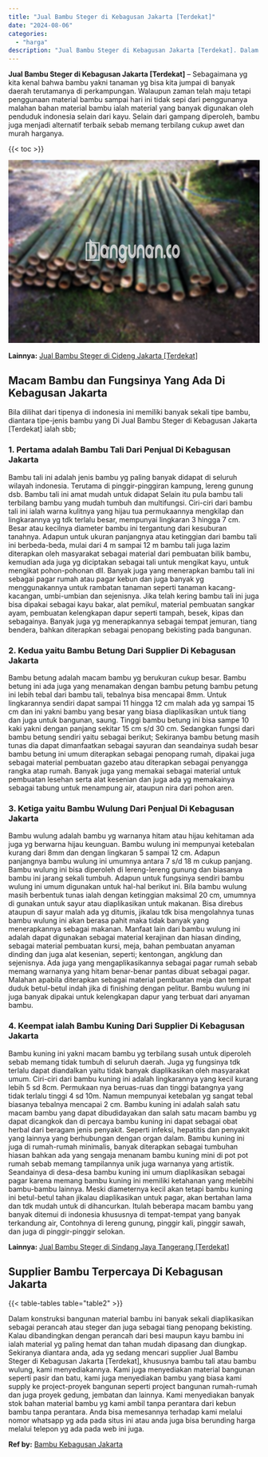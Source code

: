 ```yaml
---
title: "Jual Bambu Steger di Kebagusan Jakarta [Terdekat]"
date: "2024-08-06"
categories: 
  - "harga"
description: "Jual Bambu Steger di Kebagusan Jakarta [Terdekat]. Dalam konstruksi bangunan material bambu ini banyak sekali diaplikasikan sebagai perancah atau steger dan..."
---
```


**Jual Bambu Steger di Kebagusan Jakarta \[Terdekat\]** – Sebagaimana yg kita kenal bahwa bambu yakni tanaman yg bisa kita jumpai di banyak daerah terutamanya di perkampungan. Walaupun zaman telah maju tetapi penggunaan material bambu sampai hari ini tidak sepi dari penggunanya malahan bahan material bambu ialah material yang banyak digunakan oleh penduduk indonesia selain dari kayu. Selain dari gampang diperoleh, bambu juga menjadi alternatif terbaik sebab memang terbilang cukup awet dan murah harganya.

{{< toc >}}

![Jual Bambu Steger di Kebagusan Jakarta [Terdekat]](/images/jual-bambu-tali-29.png)

**Lainnya:** [Jual Bambu Steger di Cideng Jakarta \[Terdekat\]](https://bambu.bangunan.co/jual-bambu-steger-di-cideng-jakarta-terdekat/)

## Macam Bambu dan Fungsinya Yang Ada Di Kebagusan Jakarta

Bila dilihat dari tipenya di indonesia ini memiliki banyak sekali tipe bambu, diantara tipe-jenis bambu yang Di Jual Bambu Steger di Kebagusan Jakarta \[Terdekat\] ialah sbb;

### 1\. Pertama adalah Bambu Tali Dari Penjual Di Kebagusan Jakarta

Bambu tali ini adalah jenis bambu yg paling banyak didapat di seluruh wilayah indonesia. Terutama di pinggir-pinggiran kampung, lereng gunung dsb. Bambu tali ini amat mudah untuk didapat Selain itu pula bambu tali terbilang bambu yang mudah tumbuh dan multifungsi. Ciri-ciri dari bambu tali ini ialah warna kulitnya yang hijau tua permukaannya mengkilap dan lingkarannya yg tdk terlalu besar, mempunyai lingkaran 3 hingga 7 cm. Besar atau kecilnya diameter bambu ini tergantung dari kesuburan tanahnya. Adapun untuk ukuran panjangnya atau ketinggian dari bambu tali ini berbeda-beda, mulai dari 4 m sampai 12 m bambu tali juga lazim diterapkan oleh masyarakat sebagai material dari pembuatan bilik bambu, kemudian ada juga yg diciptakan sebagai tali untuk mengikat kayu, untuk mengikat pohon-pohonan dll. Banyak juga yang menerapkan bambu tali ini sebagai pagar rumah atau pagar kebun dan juga banyak yg menggunakannya untuk rambatan tanaman seperti tanaman kacang-kacangan, umbi-umbian dan sejenisnya. Jika telah kering bambu tali ini juga bisa dipakai sebagai kayu bakar, alat pemikul, material pembuatan sangkar ayam, pembuatan kelengkapan dapur seperti tampah, besek, kipas dan sebagainya. Banyak juga yg menerapkannya sebagai tempat jemuran, tiang bendera, bahkan diterapkan sebagai penopang bekisting pada bangunan.

### 2\. Kedua yaitu Bambu Betung Dari Supplier Di Kebagusan Jakarta

Bambu betung adalah macam bambu yg berukuran cukup besar. Bambu betung ini ada juga yang menamakan dengan bambu petung bambu petung ini lebih tebal dari bambu tali, tebalnya bisa mencapai 8mm. Untuk lingkarannya sendiri dapat sampai 11 hingga 12 cm malah ada yg sampai 15 cm dan ini yakni bambu yang besar yang biasa diaplikasikan untuk tiang dan juga untuk bangunan, saung. Tinggi bambu betung ini bisa sampe 10 kaki yakni dengan panjang sekitar 15 cm s/d 30 cm. Sedangkan fungsi dari bambu betung sendiri yaitu sebagai berikut; Sekiranya bambu betung masih tunas dia dapat dimanfaatkan sebagai sayuran dan seandainya sudah besar bambu betung ini umum diterapkan sebagai penopang rumah, dipakai juga sebagai material pembuatan gazebo atau diterapkan sebagai penyangga rangka atap rumah. Banyak juga yang memakai sebagai material untuk pembuatan lesehan serta alat kesenian dan juga ada yg memakainya sebagai tabung untuk menampung air, ataupun nira dari pohon aren.

### 3\. Ketiga yaitu Bambu Wulung Dari Penjual Di Kebagusan Jakarta

Bambu wulung adalah bambu yg warnanya hitam atau hijau kehitaman ada juga yg berwarna hijau keunguan. Bambu wulung ini mempunyai ketebalan kurang dari 8mm dan dengan lingkaran 5 sampai 12 cm. Adapun panjangnya bambu wulung ini umumnya antara 7 s/d 18 m cukup panjang. Bambu wulung ini bisa diperoleh di lereng-lereng gunung dan biasanya bambu ini jarang sekali tumbuh. Adapun untuk fungsinya sendiri bambu wulung ini umum digunakan untuk hal-hal berikut ini. Bila bambu wulung masih berbentuk tunas ialah dengan ketinggian maksimal 20 cm, umumnya di gunakan untuk sayur atau diaplikasikan untuk makanan. Bisa direbus ataupun di sayur malah ada yg ditumis, jikalau tdk bisa mengolahnya tunas bambu wulung ini akan berasa pahit maka tidak banyak yang menerapkannya sebagai makanan. Manfaat lain dari bambu wulung ini adalah dapat digunakan sebagai material kerajinan dan hiasan dinding, sebagai material pembuatan kursi, meja, bahan pembuatan anyaman dinding dan juga alat kesenian, seperti; kentongan, angklung dan sejenisnya. Ada juga yang mengaplikasikannya sebagai pagar rumah sebab memang warnanya yang hitam benar-benar pantas dibuat sebagai pagar. Malahan apabila diterapkan sebagai material pembuatan meja dan tempat duduk betul-betul indah jika di finishing dengan pelitur. Bambu wulung ini juga banyak dipakai untuk kelengkapan dapur yang terbuat dari anyaman bambu.

### 4\. Keempat ialah Bambu Kuning Dari Supplier Di Kebagusan Jakarta

Bambu kuning ini yakni macam bambu yg terbilang susah untuk diperoleh sebab memang tidak tumbuh di seluruh daerah. Juga yg fungsinya tdk terlalu dapat diandalkan yaitu tidak banyak diaplikasikan oleh masyarakat umum. Ciri-ciri dari bambu kuning ini adalah lingkarannya yang kecil kurang lebih 5 sd 8cm. Permukaan nya beruas-ruas dan tinggi batangnya yang tidak terlalu tinggi 4 sd 10m. Namun mempunyai ketebalan yg sangat tebal biasanya tebalnya mencapai 2 cm. Bambu kuning ini adalah salah satu macam bambu yang dapat dibudidayakan dan salah satu macam bambu yg dapat dicangkok dan di percaya bambu kuning ini dapat sebagai obat herbal dari beragam jenis penyakit. Seperti infeksi, hepatitis dan penyakit yang lainnya yang berhubungan dengan organ dalam. Bambu kuning ini juga di rumah-rumah minimalis, banyak diterapkan sebagai tumbuhan hiasan bahkan ada yang sengaja menanam bambu kuning mini di pot pot rumah sebab memang tampilannya unik juga warnanya yang artistik. Seandainya di desa-desa bambu kuning ini umum diaplikasikan sebagai pagar karena memang bambu kuning ini memiliki ketahanan yang melebihi bambu-bambu lainnya. Meski diameternya kecil akan tetapi bambu kuning ini betul-betul tahan jikalau diaplikasikan untuk pagar, akan bertahan lama dan tdk mudah untuk di dihancurkan. Itulah beberapa macam bambu yang banyak ditemui di indonesia khususnya di tempat-tempat yang banyak terkandung air, Contohnya di lereng gunung, pinggir kali, pinggir sawah, dan juga di pinggir-pinggir selokan.

**Lainnya:** [Jual Bambu Steger di Sindang Jaya Tangerang \[Terdekat\]](https://bambu.bangunan.co/jual-bambu-steger-di-sindang-jaya-tangerang-terdekat/)

## Supplier Bambu Terpercaya Di Kebagusan Jakarta

{{< table-tables table="table2" >}}

Dalam konstruksi bangunan material bambu ini banyak sekali diaplikasikan sebagai perancah atau steger dan juga sebagai tiang penopang bekisting. Kalau dibandingkan dengan perancah dari besi maupun kayu bambu ini ialah material yg paling hemat dan tahan mudah dipasang dan diungkap. Sekiranya diantara anda, ada yg sedang mencari supplier Jual Bambu Steger di Kebagusan Jakarta \[Terdekat\], khususnya bambu tali atau bambu wulung, kami menyediakannya. Kami juga menyediakan material bangunan seperti pasir dan batu, kami juga menyediakan bambu yang biasa kami supply ke project-proyek bangunan seperti project bangunan rumah-rumah dan juga proyek gedung, jembatan dan lainnya. Kami menyediakan banyak stok bahan material bambu yg kami ambil tanpa perantara dari kebun bambu tanpa perantara. Anda bisa memesannya terhadap kami melalui nomor whatsapp yg ada pada situs ini atau anda juga bisa berunding harga melalui telepon yg ada pada web ini juga.

**Ref by:** [Bambu Kebagusan Jakarta](https://id.wikipedia.org/wiki/Bambu)
